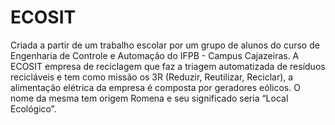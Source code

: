 # ECOSIT
Criada a partir de um trabalho escolar por um grupo de alunos do curso de Engenharia de Controle e Automação do IFPB - Campus Cajazeiras. A ECOSIT empresa de reciclagem que faz a triagem automatizada de resíduos recicláveis e tem como missão os 3R (Reduzir, Reutilizar, Reciclar), a alimentação elétrica da empresa é composta por geradores eólicos. O nome da mesma tem origem Romena e seu significado seria “Local Ecológico”.
